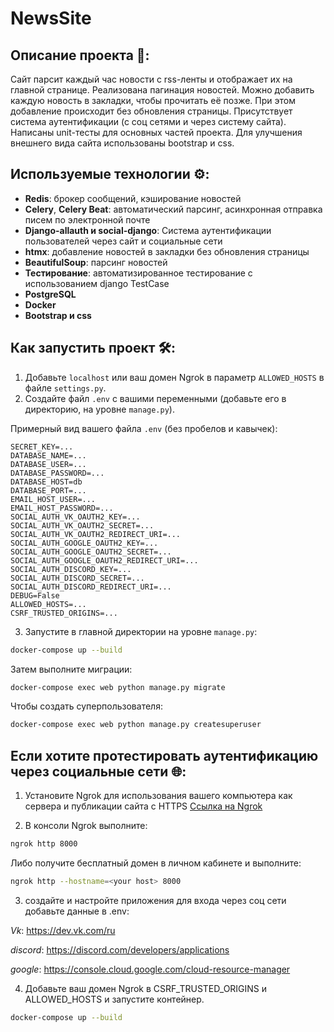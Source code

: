# NewsSite 

## Описание проекта 📄:
Сайт парсит каждый час новости с rss-ленты и отображает их на главной странице.
Реализована пагинация новостей. Можно добавить каждую новость в закладки, чтобы прочитать её позже.
При этом добавление происходит без обновления страницы. Присутствует система аутентификации (с соц сетями и через систему сайта).
Написаны unit-тесты для основных частей проекта. Для улучшения внешнего вида сайта использованы bootstrap и css.

## Используемые технологии ⚙️:
- **Redis**: брокер сообщений, кэширование новостей
- **Celery**, **Celery Beat**: автоматический парсинг, асинхронная отправка писем по электронной почте
- **Django-allauth и social-django**: Система аутентификации пользователей через сайт и социальные сети
- **htmx**: добавление новостей в закладки без обновления страницы
- **BeautifulSoup**: парсинг новостей
- **Тестирование**: автоматизированное тестирование с использованием django TestCase
- **PostgreSQL**
- **Docker**
- **Bootstrap и css**
  
## Как запустить проект 🛠️:
1. Добавьте `localhost` или ваш домен Ngrok в параметр `ALLOWED_HOSTS` в файле `settings.py`.
2. Создайте файл `.env` с вашими переменными (добавьте его в директорию, на уровне `manage.py`).

Примерный вид вашего файла `.env` (без пробелов и кавычек):
```
SECRET_KEY=...
DATABASE_NAME=...
DATABASE_USER=...
DATABASE_PASSWORD=...
DATABASE_HOST=db
DATABASE_PORT=...
EMAIL_HOST_USER=...
EMAIL_HOST_PASSWORD=...
SOCIAL_AUTH_VK_OAUTH2_KEY=...
SOCIAL_AUTH_VK_OAUTH2_SECRET=...
SOCIAL_AUTH_VK_OAUTH2_REDIRECT_URI=...
SOCIAL_AUTH_GOOGLE_OAUTH2_KEY=...
SOCIAL_AUTH_GOOGLE_OAUTH2_SECRET=...
SOCIAL_AUTH_GOOGLE_OAUTH2_REDIRECT_URI=...
SOCIAL_AUTH_DISCORD_KEY=...
SOCIAL_AUTH_DISCORD_SECRET=...
SOCIAL_AUTH_DISCORD_REDIRECT_URI=...
DEBUG=False
ALLOWED_HOSTS=...
CSRF_TRUSTED_ORIGINS=...
```
3. Запустите в главной директории на уровне `manage.py`:
```bash
docker-compose up --build
```
Затем выполните миграции:
```bash
docker-compose exec web python manage.py migrate
```
Чтобы создать суперпользователя:

```bash
docker-compose exec web python manage.py createsuperuser
```
## Если хотите протестировать аутентификацию через социальные сети 🌐:
1. Установите Ngrok для использования вашего компьютера как сервера и публикации сайта с HTTPS [Ссылка на Ngrok](https://ngrok.com/)

2. В консоли Ngrok выполните:
```bash
ngrok http 8000
```
Либо получите бесплатный домен в личном кабинете и выполните:
```bash
ngrok http --hostname=<your host> 8000  
```
3. создайте и настройте приложения для входа через соц сети добавьте данные в .env:

*Vk*: https://dev.vk.com/ru

*discord*: https://discord.com/developers/applications

*google*: https://console.cloud.google.com/cloud-resource-manager

4. Добавьте ваш домен Ngrok в CSRF_TRUSTED_ORIGINS и ALLOWED_HOSTS и запустите контейнер.
```bash
docker-compose up --build
```
